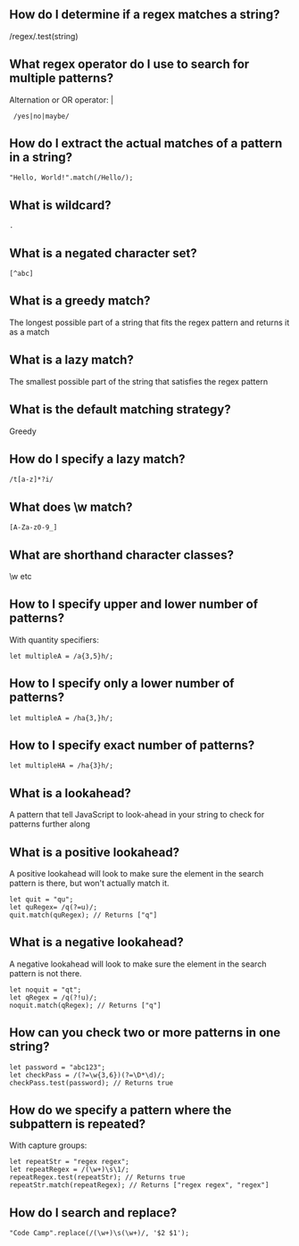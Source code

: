 ## How do I determine if a regex matches a string?

/regex/.test(string)

## What regex operator do I use to search for multiple patterns?

Alternation or OR operator: |

```
 /yes|no|maybe/
 ```

## How do I extract the actual matches of a pattern in a string?

```
"Hello, World!".match(/Hello/);
```

## What is wildcard?

`.`

## What is a negated character set?

`[^abc]`

## What is a greedy match?

The longest possible part of a string that fits the regex pattern and returns it as a match

## What is a lazy match?

The smallest possible part of the string that satisfies the regex pattern

## What is the default matching strategy?

Greedy

## How do I specify a lazy match?

`/t[a-z]*?i/`

## What does \w match?

`[A-Za-z0-9_]`

## What are shorthand character classes?

\w etc

## How to I specify upper and lower number of patterns?

With quantity specifiers:

```
let multipleA = /a{3,5}h/;
```

## How to I specify only a lower number of patterns?

```
let multipleA = /ha{3,}h/;
```

## How to I specify exact number of patterns?

```
let multipleHA = /ha{3}h/;
```

## What is a lookahead?

A pattern that tell JavaScript to look-ahead in your string to check for patterns further along

## What is a positive lookahead?

A positive lookahead will look to make sure the element in the search pattern is there, but won't actually match it.

```
let quit = "qu";
let quRegex= /q(?=u)/;
quit.match(quRegex); // Returns ["q"]
```

## What is a negative lookahead?

A negative lookahead will look to make sure the element in the search pattern is not there.

```
let noquit = "qt";
let qRegex = /q(?!u)/;
noquit.match(qRegex); // Returns ["q"]
```

## How can you check two or more patterns in one string?

```
let password = "abc123";
let checkPass = /(?=\w{3,6})(?=\D*\d)/;
checkPass.test(password); // Returns true
```

## How do we specify a pattern where the subpattern is repeated?

With capture groups:

```
let repeatStr = "regex regex";
let repeatRegex = /(\w+)\s\1/;
repeatRegex.test(repeatStr); // Returns true
repeatStr.match(repeatRegex); // Returns ["regex regex", "regex"]
```

## How do I search and replace?

```
"Code Camp".replace(/(\w+)\s(\w+)/, '$2 $1');
```
